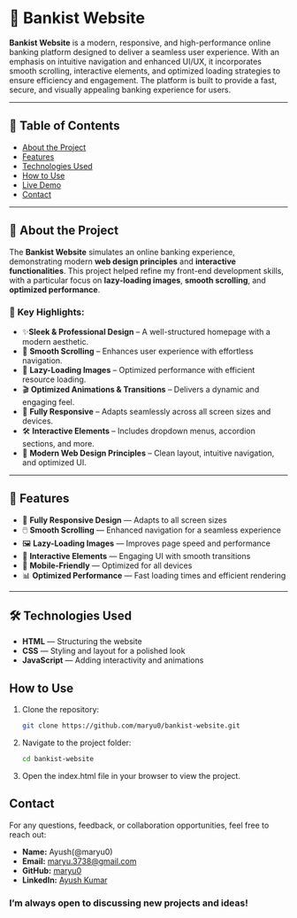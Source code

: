 # 🏦 Bankist Website

**Bankist Website** is a modern, responsive, and high-performance online banking platform designed to deliver a seamless user experience. With an emphasis on intuitive navigation and enhanced UI/UX, it incorporates smooth scrolling, interactive elements, and optimized loading strategies to ensure efficiency and engagement. The platform is built to provide a fast, secure, and visually appealing banking experience for users.

---

## 📌 Table of Contents

- [About the Project](#about-the-project)
- [Features](#features)
- [Technologies Used](#technologies-used)
- [How to Use](#how-to-use)
- [Live Demo](#live-demo)
- [Contact](#contact)

---

## 📝 About the Project

The **Bankist Website** simulates an online banking experience, demonstrating modern **web design principles** and **interactive functionalities**. This project helped refine my front-end development skills, with a particular focus on **lazy-loading images**, **smooth scrolling**, and **optimized performance**.

### 🔹 **Key Highlights:**

- ✨**Sleek & Professional Design** – A well-structured homepage with a modern aesthetic.
- 🎯 **Smooth Scrolling** – Enhances user experience with effortless navigation.
- 🚀 **Lazy-Loading Images** – Optimized performance with efficient resource loading.
- 🎬 **Optimized Animations & Transitions** – Delivers a dynamic and engaging feel.
- 📱 **Fully Responsive** – Adapts seamlessly across all screen sizes and devices.
- 🛠️ **Interactive Elements** – Includes dropdown menus, accordion sections, and more.
- 🎨 **Modern Web Design Principles** – Clean layout, intuitive navigation, and optimized UI.

---

## 🚀 Features

- 🌟 **Fully Responsive Design** — Adapts to all screen sizes
- 🖱️ **Smooth Scrolling** — Enhanced navigation for a seamless experience
- 🖼️ **Lazy-Loading Images** — Improves page speed and performance
- 🔄 **Interactive Elements** — Engaging UI with smooth transitions
- 📱 **Mobile-Friendly** — Optimized for all devices
- 📊 **Optimized Performance** — Fast loading times and efficient rendering

---

## 🛠️ Technologies Used

- **HTML** — Structuring the website
- **CSS** — Styling and layout for a polished look
- **JavaScript** — Adding interactivity and animations

## How to Use

1. Clone the repository:
   ```bash
   git clone https://github.com/maryu0/bankist-website.git
   ```
2. Navigate to the project folder:
   ```bash
   cd bankist-website
   ```
3. Open the index.html file in your browser to view the project.

## Contact

For any questions, feedback, or collaboration opportunities, feel free to reach out:

- **Name:** Ayush(@maryu0)
- **Email:** [maryu.3738@gmail.com](mailto:maryu.3738@gmail.com)
- **GitHub:** [maryu0](https://github.com/maryu0)
- **LinkedIn:** [Ayush Kumar](https://www.linkedin.com/in/ayush-kumar-ab8a3a2ab/)

### I’m always open to discussing new projects and ideas!
